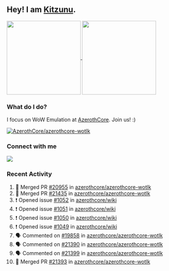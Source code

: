 ## Hey! I am [Kitzunu](https://Github.com/Kitzunu).

<!--
[![Kitzunu's Github stats](https://github-readme-stats.vercel.app/api?username=kitzunu&theme=github_dark&show_icons=true&number_format=long)](https://github.com/Kitzunu)

[![Kitzunu's Language stats](https://github-readme-stats.vercel.app/api/top-langs/?username=Kitzunu&layout=donut&theme=github_dark)](https://github.com/Kitzunu)
-->

<a href="https://github.com/Kitzunu">
  <img height=200 align="center" src="https://github-readme-stats.vercel.app/api?username=kitzunu&theme=github_dark&show_icons=true&number_format=long" />
</a>
<a href="https://github.com/Kitzunu">
  <img height=200 align="center" src="https://github-readme-stats.vercel.app/api/top-langs/?username=Kitzunu&layout=donut&theme=github_dark" />
</a>

### What do I do?

I focus on WoW Emulation at [AzerothCore](https://github.com/AzerothCore). Join us! :)

[![AzerothCore/azerothcore-wotlk](https://github-readme-stats.vercel.app/api/pin/?username=AzerothCore&repo=azerothcore-wotlk&theme=github_dark&show_owner=true)](https://github.com/azerothcore/azerothcore-wotlk)

### Connect with me
[![](https://img.shields.io/badge/AzerothCore%20Discord-Connect%20with%20me!-green)](https://discord.com/invite/gkt4y2x)

### Recent Activity

<!--START_SECTION:activity-->
1. 🎉 Merged PR [#20955](https://github.com/azerothcore/azerothcore-wotlk/pull/20955) in [azerothcore/azerothcore-wotlk](https://github.com/azerothcore/azerothcore-wotlk)
2. 🎉 Merged PR [#21435](https://github.com/azerothcore/azerothcore-wotlk/pull/21435) in [azerothcore/azerothcore-wotlk](https://github.com/azerothcore/azerothcore-wotlk)
3. ❗ Opened issue [#1052](https://github.com/azerothcore/wiki/issues/1052) in [azerothcore/wiki](https://github.com/azerothcore/wiki)
4. ❗ Opened issue [#1051](https://github.com/azerothcore/wiki/issues/1051) in [azerothcore/wiki](https://github.com/azerothcore/wiki)
5. ❗ Opened issue [#1050](https://github.com/azerothcore/wiki/issues/1050) in [azerothcore/wiki](https://github.com/azerothcore/wiki)
6. ❗ Opened issue [#1049](https://github.com/azerothcore/wiki/issues/1049) in [azerothcore/wiki](https://github.com/azerothcore/wiki)
7. 🗣 Commented on [#19858](https://github.com/azerothcore/azerothcore-wotlk/pull/19858#issuecomment-2651800081) in [azerothcore/azerothcore-wotlk](https://github.com/azerothcore/azerothcore-wotlk)
8. 🗣 Commented on [#21390](https://github.com/azerothcore/azerothcore-wotlk/issues/21390#issuecomment-2651355337) in [azerothcore/azerothcore-wotlk](https://github.com/azerothcore/azerothcore-wotlk)
9. 🗣 Commented on [#21399](https://github.com/azerothcore/azerothcore-wotlk/issues/21399#issuecomment-2651334616) in [azerothcore/azerothcore-wotlk](https://github.com/azerothcore/azerothcore-wotlk)
10. 🎉 Merged PR [#21393](https://github.com/azerothcore/azerothcore-wotlk/pull/21393) in [azerothcore/azerothcore-wotlk](https://github.com/azerothcore/azerothcore-wotlk)
<!--END_SECTION:activity-->
